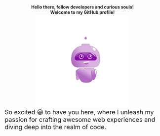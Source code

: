 <div align="center">
  <h1 style="font-size: inherit; margin-bottom: 0;">Hello there, fellow developers and curious souls!<br><span style="font-size: inherit;">Welcome to my GitHub profile!</span></h1>
</div>


<div align="center">
  <img src="./Hello.gif" alt="Hi" height="300">
</div>
<span style="font-size: 20px;">So excited 😃 to have you here, where I unleash my passion for crafting awesome web experiences and diving deep into the realm of code.</span>
